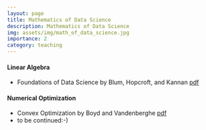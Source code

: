 ```yaml
---
layout: page
title: Mathematics of Data Science
description: Mathematics of Data Science
img: assets/img/math_of_data_science.jpg
importance: 2
category: teaching
---
```


#### Linear Algebra

* Foundations of Data Science by Blum, Hopcroft, and Kannan [pdf](https://home.ttic.edu/~avrim/book.pdf)

#### Numerical Optimization  
* Convex Optimization by Boyd and Vandenberghe [pdf](https://web.stanford.edu/~boyd/cvxbook/bv_cvxbook.pdf)  
* to be continued:-)
